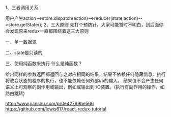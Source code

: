 1、三者调用关系

用户产生action-->store.dispatch(action)-->reducer(state,action)-->store.getState();
2、三大原则
先打个预防针，大家可能暂时不明白，到后面你会发现原来redux一直都围绕着这三大原则

一、单一数据源

二、state是只读的

三、使用纯函数来执行
什么是纯函数？

给出同样的参数返回都返回与之对应相同的结果，结果不依赖任何隐藏信息、执行将改变状态的程序的执行，也不能依赖任何外部i/o的输入。
结果值不会产生任何语义上可观察的副作用或输出，例如或输出到I/O装置。(执行有副作用的操作，如路由跳转)



http://www.jianshu.com/p/0e42799be566
https://github.com/lewis617/react-redux-tutorial